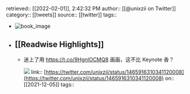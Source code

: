 retrieved:: [[2022-02-01]], 2:42:32 PM
              author:: [[@unixzii on Twitter]]
              category:: [[tweets]]
              source:: [[twitter]]
              tags::

- ![book_image](https://pbs.twimg.com/profile_images/1334408638610296837/ADqB023o.jpg)
- ## [[Readwise Highlights]]
	- 迷上了用 https://t.co/9HgnlOCMQ8 画画，这不比 Keynote 香？ 
	  
	  ![](https://pbs.twimg.com/media/FFf7HAoVUAQ0Gg_.jpg)
	                link:: [https://twitter.com/unixzii/status/1465916310341120008](https://twitter.com/unixzii/status/1465916310341120008)
	                on:: [[2021-12-05]]
	                tags::